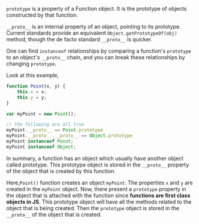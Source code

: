 `prototype` is a property of a Function object. It is the prototype of objects constructed by that function.

`__proto__` is an internal property of an object, pointing to its prototype. Current standards provide an equivalent `Object.getPrototypeOf(obj)` method, though the de facto standard `__proto__` is quicker.

One can find `instanceof` relationships by comparing a function's `prototype` to an object's `__proto__` chain, and you can break these relationships by changing `prototype`.

Look at this example,

```javascript
function Point(x, y) {
    this.x = x;
    this.y = y;
}

var myPoint = new Point();

// the following are all true
myPoint.__proto__ == Point.prototype
myPoint.__proto__.__proto__ == Object.prototype
myPoint instanceof Point;
myPoint instanceof Object;
```

In summary, a function has an object which usually have another object called prototype. This prototype object is stored in the `__proto__` property of the object that is created by this function.

Here,`Point()` function creates an object `myPoint`. The properties `x` and `y` are created in the `myPoint` object. 
Now, there present a `prototype` property in the object that is attached with the function since **functions are first class objects in JS**. This prototype object will have all the methods related to the object that is being created.
Then the `prototype` object is stored in the `__proto__` of the object that is created.